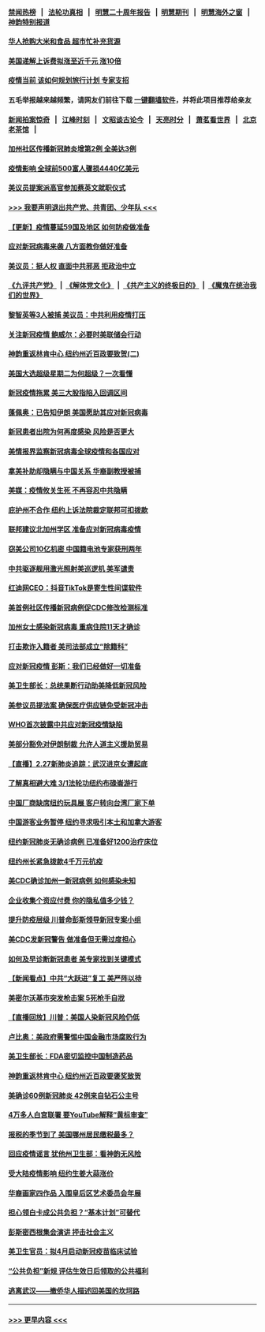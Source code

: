 #### [禁闻热榜](热点新闻.md?=0)  &nbsp;&nbsp;|&nbsp;&nbsp; [法轮功真相](https://github.com/gfw-breaker/truth/blob/master/README.md?=0) &nbsp;&nbsp;|&nbsp;&nbsp; [明慧二十周年报告](https://github.com/gfw-breaker/mh-reports/blob/master/README.md?=0) &nbsp;&nbsp;|&nbsp;&nbsp;[明慧期刊](https://github.com/gfw-breaker/mh-qikan) &nbsp;&nbsp;|&nbsp;&nbsp; [明慧海外之窗](https://github.com/gfw-breaker/mh-news/blob/master/README.md?=0) &nbsp;&nbsp;|&nbsp;&nbsp; [神韵特别报道](https://github.com/gfw-breaker/mh-news/blob/master/shenyun.md?=0)
#### [华人抢购大米和食品   超市忙补充货源](../pages/nsc412/n11904453.md?t=02292002) 
#### [美国递解上诉费拟涨至近千元  涨10倍](../pages/nsc412/n11904466.md?t=02292002) 
#### [疫情当前 该如何规划旅行计划 专家支招](../pages/nsc412/n11903865.md?t=02292002) 
#### 五毛举报越来越频繁，请网友们前往下载 [一键翻墙软件](https://github.com/gfw-breaker/ssr-accounts)，并将此项目推荐给亲友
#### [新闻拍案惊奇](https://github.com/gfw-breaker/banned-news/blob/master/pages/link4.md) &nbsp;&nbsp;|&nbsp;&nbsp; [江峰时刻](https://github.com/gfw-breaker/banned-news/blob/master/pages/link4.md) &nbsp;&nbsp;|&nbsp;&nbsp; [文昭谈古论今](https://github.com/gfw-breaker/banned-news/blob/master/pages/link4.md) &nbsp;&nbsp;|&nbsp;&nbsp; [天亮时分](https://github.com/gfw-breaker/banned-news/blob/master/pages/link4.md) &nbsp;&nbsp;|&nbsp;&nbsp; [萧茗看世界](https://github.com/gfw-breaker/banned-news/blob/master/pages/link4.md) &nbsp;&nbsp;|&nbsp;&nbsp; [北京老茶馆](https://github.com/gfw-breaker/banned-news/blob/master/pages/link4.md) &nbsp;&nbsp;|&nbsp;&nbsp; 
#### [加州社区传播新冠肺炎增第2例 全美达3例](../pages/nsc412/n11904070.md?t=02292002) 
#### [疫情影响 全球前500富人骤损4440亿美元](../pages/nsc412/n11904283.md?t=02292002) 
#### [美议员提案派高官参加蔡英文就职仪式](../pages/nsc412/n11904166.md?t=02292002) 
#### [>>> 我要声明退出共产党、共青团、少年队 <<<](https://github.com/begood0513/goodnews/blob/master/quit/letter.md) 
#### [【更新】疫情蔓延59国及地区 如何防疫做准备](../pages/nsc412/n11890652.md?t=02292002) 
#### [应对新冠病毒来袭 八方面教你做好准备](../pages/nsc412/n11903736.md?t=02292002) 
#### [美议员：挺人权 直面中共邪恶 拒政治中立](../pages/nsc412/n11903790.md?t=02292002) 
#### [《九评共产党》](https://github.com/begood0513/9ping.md/blob/master/README.md) &nbsp;|&nbsp; [《解体党文化》](../../../../jtdwh.md/blob/master/README.md)  &nbsp;|&nbsp; [《共产主义的终极目的》](../../../../gczydzjmd.md/blob/master/README.md) &nbsp;|&nbsp; [《魔鬼在统治我们的世界》](../../../../mgztzwmdsj.md/blob/master/README.md) 
#### [黎智英等3人被捕 美议员：中共利用疫情打压](../pages/nsc412/n11903768.md?t=02292002) 
#### [关注新冠疫情 鲍威尔：必要时美联储会行动](../pages/nsc412/n11903672.md?t=02292002) 
#### [神韵重返林肯中心 纽约州近百政要致贺(二)](../pages/nsc412/n11897500.md?t=02292002) 
#### [美国大选超级星期二为何超级？一次看懂](../pages/nsc412/n11903490.md?t=02292002) 
#### [新冠疫情拖累 美三大股指陷入回调区间](../pages/nsc412/n11903211.md?t=02292002) 
#### [蓬佩奥：已告知伊朗 美国愿助其应对新冠病毒](../pages/nsc412/n11903212.md?t=02292002) 
#### [新冠患者出院为何再度感染 风险是否更大](../pages/nsc412/n11903262.md?t=02292002) 
#### [美情报界监察新冠病毒全球疫情和各国应对](../pages/nsc412/n11903098.md?t=02292002) 
#### [拿美补助却隐瞒与中国关系 华裔副教授被捕](../pages/nsc412/n11901687.md?t=02292002) 
#### [美媒：疫情攸关生死 不再容忍中共隐瞒](../pages/nsc412/n11901694.md?t=02292002) 
#### [庇护州不合作  纽约上诉法院裁定联邦可扣拨款](../pages/nsc412/n11902238.md?t=02292002) 
#### [联邦建议北加州学区 准备应对新冠病毒疫情](../pages/nsc412/n11902448.md?t=02292002) 
#### [窃美公司10亿机密 中国籍电池专家获刑两年](../pages/nsc412/n11901996.md?t=02292002) 
#### [中共驱逐舰用激光照射美巡逻机 美军谴责](../pages/nsc412/n11901964.md?t=02292002) 
#### [红迪网CEO：抖音TikTok是寄生性间谍软件](../pages/nsc412/n11901675.md?t=02292002) 
#### [美首例社区传播新冠病例促CDC修改检测标准](../pages/nsc412/n11901490.md?t=02292002) 
#### [加州女士感染新冠病毒 重病住院11天才确诊](../pages/nsc412/n11901246.md?t=02292002) 
#### [打击欺诈入籍者 美司法部成立“除籍科”](../pages/nsc412/n11901364.md?t=02292002) 
#### [应对新冠疫情 彭斯：我们已经做好一切准备](../pages/nsc412/n11901268.md?t=02292002) 
#### [美卫生部长：总统果断行动助美降低新冠风险](../pages/nsc412/n11900906.md?t=02292002) 
#### [美参议员提法案 确保医疗供应链免受新冠冲击](../pages/nsc412/n11901144.md?t=02292002) 
#### [WHO首次披露中共应对新冠疫情缺陷](../pages/nsc412/n11900978.md?t=02292002) 
#### [美部分豁免对伊朗制裁 允许人道主义援助贸易](../pages/nsc412/n11900859.md?t=02292002) 
#### [【直播】2.27新肺炎追踪：武汉进京女遭起底](../pages/nsc412/n11900415.md?t=02292002) 
#### [了解真相避大难  3/1法轮功纽约布碌崙游行](../pages/nsc412/n11899501.md?t=02292002) 
#### [中国厂商缺席纽约玩具展  客户转向台湾厂家下单](../pages/nsc412/n11899505.md?t=02292002) 
#### [中国游客业务暂停  纽约寻求吸引本土和加拿大游客](../pages/nsc412/n11899492.md?t=02292002) 
#### [纽约新冠肺炎无确诊病例  已准备好1200治疗床位](../pages/nsc412/n11899474.md?t=02292002) 
#### [纽约州长紧急拨款4千万元抗疫](../pages/nsc412/n11899477.md?t=02292002) 
#### [美CDC确诊加州一新冠病例 如何感染未知](../pages/nsc412/n11899165.md?t=02292002) 
#### [企业收集个资应付费 你的隐私值多少钱？](../pages/nsc412/n11898097.md?t=02292002) 
#### [提升防疫层级 川普命彭斯领导新冠专案小组](../pages/nsc412/n11898934.md?t=02292002) 
#### [美CDC发新冠警告 做准备但无需过度担心](../pages/nsc412/n11898923.md?t=02292002) 
#### [如何及早诊断新冠患者 美专家找到关键模式](../pages/nsc412/n11898626.md?t=02292002) 
#### [【新闻看点】中共“大跃进”复工 美严阵以待](../pages/nsc412/n11898221.md?t=02292002) 
#### [美密尔沃基市突发枪击案 5死枪手自戕](../pages/nsc412/n11898687.md?t=02292002) 
#### [【直播回放】川普：美国人染新冠风险仍低](../pages/nsc412/n11898088.md?t=02292002) 
#### [卢比奥：美政府需警惕中国金融市场腐败行为](../pages/nsc412/n11898327.md?t=02292002) 
#### [美卫生部长：FDA密切监控中国制造药品](../pages/nsc412/n11898231.md?t=02292002) 
#### [神韵重返林肯中心 纽约州近百政要褒奖致贺](../pages/nsc412/n11893366.md?t=02292002) 
#### [美确诊60例新冠肺炎 42例来自钻石公主号](../pages/nsc412/n11898098.md?t=02292002) 
#### [4万多人白宫联署 要YouTube解释“黄标审查”](../pages/nsc412/n11897803.md?t=02292002) 
#### [报税的季节到了 美国哪州居民缴税最多？](../pages/nsc412/n11897626.md?t=02292002) 
#### [回应疫情谣言 犹他州卫生部：看神韵无风险](../pages/nsc412/n11896078.md?t=02292002) 
#### [受大陆疫情影响  纽约生姜大蒜涨价](../pages/nsc412/n11896485.md?t=02292002) 
#### [华裔画家四作品  入围皇后区艺术委员会年展](../pages/nsc412/n11896497.md?t=02292002) 
#### [担心领白卡成公共负担？“基本计划”可替代](../pages/nsc412/n11896478.md?t=02292002) 
#### [彭斯密西根集会演讲 抨击社会主义](../pages/nsc412/n11896543.md?t=02292002) 
#### [美卫生官员：拟4月启动新冠疫苗临床试验](../pages/nsc412/n11896357.md?t=02292002) 
#### [“公共负担”新规  评估生效日后领取的公共福利](../pages/nsc412/n11893847.md?t=02292002) 
#### [逃离武汉——撤侨华人描述回美国的坎坷路](../pages/nsc412/n11895897.md?t=02292002) 

----
#### [ >>> 更早内容 <<< ](../indexes/nsc412-earlier.md)
